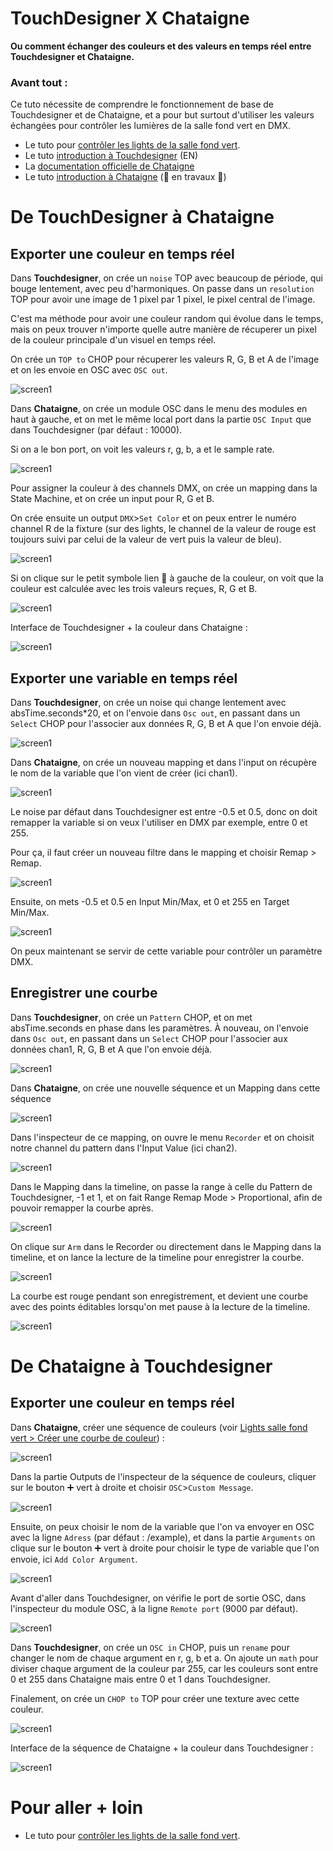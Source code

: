 # TouchDesigner X Chataigne

**Ou comment échanger des couleurs et des valeurs en temps réel entre Touchdesigner et Chataigne.**

### Avant tout :

Ce tuto nécessite de comprendre le fonctionnement de base de Touchdesigner et de Chataigne, et a pour but surtout d'utiliser les valeurs échangées pour contrôler les lumières de la salle fond vert en DMX.

- Le tuto pour [contrôler les lights de la salle fond vert](https://github.com/LucieMrc/SalleFondVert_Controller).
- Le tuto [introduction à Touchdesigner](https://github.com/LucieMrc/IntroTD) (EN)
- La [documentation officielle de Chataigne](https://bkuperberg.gitbook.io/chataigne-docs/v/fr/)
- Le tuto [introduction à Chataigne](https://github.com/LucieMrc/Chataigne_2spi) (🚧 en travaux 🚧)

# De TouchDesigner à Chataigne

## Exporter une couleur en temps réel

Dans **Touchdesigner**, on crée un `noise` TOP avec beaucoup de période, qui bouge lentement, avec peu d'harmoniques. On passe dans un `resolution` TOP pour avoir une image de 1 pixel par 1 pixel, le pixel central de l'image.

C'est ma méthode pour avoir une couleur random qui évolue dans le temps, mais on peux trouver n'importe quelle autre manière de récuperer un pixel de la couleur principale d'un visuel en temps réel.

On crée un `TOP to` CHOP pour récuperer les valeurs R, G, B et A de l'image et on les envoie en OSC avec `OSC out`.

![screen1](./images/screen1.png)

Dans **Chataigne**, on crée un module OSC dans le menu des modules en haut à gauche, et on met le même local port dans la partie `OSC Input` que dans Touchdesigner (par défaut : 10000).

Si on a le bon port, on voit les valeurs r, g, b, a et le sample rate.

![screen1](./images/screen2.png)

Pour assigner la couleur à des channels DMX, on crée un mapping dans la State Machine, et on crée un input pour R, G et B.

On crée ensuite un output `DMX`>`Set Color` et on peux entrer le numéro channel R de la fixture (sur des lights, le channel de la valeur de rouge est toujours suivi par celui de la valeur de vert puis la valeur de bleu).

![screen1](./images/screen3.png)

Si on clique sur le petit symbole lien 🔗 à gauche de la couleur, on voit que la couleur est calculée avec les trois valeurs reçues, R, G et B.

![screen1](./images/screen4.png)

Interface de Touchdesigner + la couleur dans Chataigne :

![screen1](./images/screen5.png)

## Exporter une variable en temps réel

Dans **Touchdesigner**, on crée un noise qui change lentement avec absTime.seconds*20, et on l'envoie dans `Osc out`, en passant dans un `Select` CHOP pour l'associer aux données R, G, B et A que l'on envoie déjà.

![screen1](./images/screen6.png)

Dans **Chataigne**, on crée un nouveau mapping et dans l'input on récupère le nom de la variable que l'on vient de créer (ici chan1).

![screen1](./images/screen7.png)

Le noise par défaut dans Touchdesigner est entre -0.5 et 0.5, donc on doit remapper la variable si on veux l'utiliser en DMX par exemple, entre 0 et 255.

Pour ça, il faut créer un nouveau filtre dans le mapping et choisir Remap > Remap.

![screen1](./images/screen8.png)

Ensuite, on mets -0.5 et 0.5 en Input Min/Max, et 0 et 255 en Target Min/Max.

![screen1](./images/screen9.png)

On peux maintenant se servir de cette variable pour contrôler un paramètre DMX.

## Enregistrer une courbe

Dans **Touchdesigner**, on crée un `Pattern` CHOP, et on met absTime.seconds en phase dans les paramètres. À nouveau, on l'envoie dans `Osc out`, en passant dans un `Select` CHOP pour l'associer aux données chan1, R, G, B et A que l'on envoie déjà.

![screen1](./images/screen10.png)

Dans **Chataigne**, on crée une nouvelle séquence et un Mapping dans cette séquence

![screen1](./images/screen11.png)

Dans l'inspecteur de ce mapping, on ouvre le menu `Recorder` et on choisit notre channel du pattern dans l'Input Value (ici chan2).

![screen1](./images/screen12.png)

Dans le Mapping dans la timeline, on passe la range à celle du Pattern de Touchdesigner, -1 et 1, et on fait Range Remap Mode > Proportional, afin de pouvoir remapper la courbe après.

![screen1](./images/screen13.png)

On clique sur `Arm` dans le Recorder ou directement dans le Mapping dans la timeline, et on lance la lecture de la timeline pour enregistrer la courbe.

![screen1](./images/screen14.png)

La courbe est rouge pendant son enregistrement, et devient une courbe avec des points éditables lorsqu'on met pause à la lecture de la timeline.

![screen1](./images/screen15.png)

# De Chataigne à Touchdesigner

## Exporter une couleur en temps réel

Dans **Chataigne**, créer une séquence de couleurs (voir [Lights salle fond vert > Créer une courbe de couleur](https://github.com/LucieMrc/SalleFondVert_Controller#courbe-de-couleur)) :

![screen1](./images/screen16.png)

Dans la partie Outputs de l'inspecteur de la séquence de couleurs, cliquer sur le bouton ➕ vert à droite et choisir `OSC`>`Custom Message`.

![screen1](./images/screen17.png)

Ensuite, on peux choisir le nom de la variable que l'on va envoyer en OSC avec la ligne `Adress` (par défaut : /example), et dans la partie `Arguments` on clique sur le bouton ➕ vert à droite pour choisir le type de variable que l'on envoie, ici `Add Color Argument`.

![screen1](./images/screen18.png)

Avant d'aller dans Touchdesigner, on vérifie le port de sortie OSC, dans l'inspecteur du module OSC, à la ligne `Remote port` (9000 par défaut).

![screen1](./images/screen19.png)

Dans **Touchdesigner**, on crée un `OSC in` CHOP, puis un `rename` pour changer le nom de chaque argument en r, g, b et a. On ajoute un `math` pour diviser chaque argument de la couleur par 255, car les couleurs sont entre 0 et 255 dans Chataigne mais entre 0 et 1 dans Touchdesigner.

Finalement, on crée un `CHOP to` TOP pour créer une texture avec cette couleur.

![screen1](./images/screen20.png)

Interface de la séquence de Chataigne + la couleur dans Touchdesigner :

![screen1](./images/screen21.png)

# Pour aller + loin

- Le tuto pour [contrôler les lights de la salle fond vert](https://github.com/LucieMrc/SalleFondVert_Controller).














